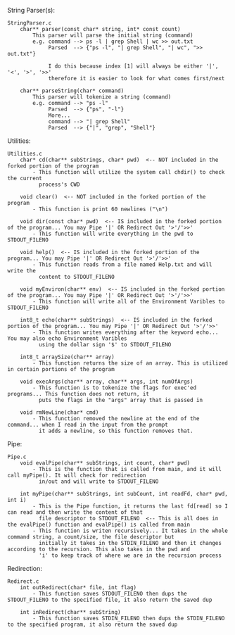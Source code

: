 String Parser(s):

	StringParser.c
		char** parser(const char* string, int* const count)
			This parser will parse the initial string (command)
			e.g. command --> ps -l | grep Shell | wc >> out.txt
			     Parsed  --> {"ps -l", "| grep Shell", "| wc", ">> out.txt"}

			     I do this because index [1] will always be either '|', '<', '>', '>>'
			     therefore it is easier to look for what comes first/next

		char** parseString(char* command)
			This parser will tokenize a string (command)
			e.g. command --> "ps -l"
			     Parsed  --> {"ps", "-l"}
			     More...
			     command --> "| grep Shell"
			     Parsed  --> {"|", "grep", "Shell"}

Utilities:

	Utilities.c
		char* cd(char** subStrings, char* pwd)  <-- NOT included in the forked portion of the program
			- This function will utilize the system call chdir() to check the current
			  process's CWD

		void clear()  <-- NOT included in the forked portion of the program
			- This function is print 60 newlines ("\n")
			
		void dir(const char* pwd)  <-- IS included in the forked portion of the program... You may Pipe '|' OR Redirect Out '>'/'>>'
			- This function will write everything in the pwd to STDOUT_FILENO

		void help()  <-- IS included in the forked portion of the program... You may Pipe '|' OR Redirect Out '>'/'>>'
			- This function reads from a file named Help.txt and will write the
			  content to STDOUT_FILENO

		void myEnviron(char** env)  <-- IS included in the forked portion of the program... You may Pipe '|' OR Redirect Out '>'/'>>'
			- This function will write all of the Environment Varibles to STDOUT_FILENO

		int8_t echo(char** subStrings)  <-- IS included in the forked portion of the program... You may Pipe '|' OR Redirect Out '>'/'>>'
			- This function writes everything after the keyword echo... You may also echo Environment Varibles
			  using the dollar sign '$' to STDOUT_FILENO

		int8_t arraySize(char** array)
			- This function returns the size of an array. This is utilized in certain portions of the program

		void execArgs(char** array, char** args, int numOfArgs)
			- This function is to tokenize the flags for exec'ed programs... This function does not return, it
			  puts the flags in the "args" array that is passed in

		void rmNewLine(char* cmd)
			- This function removed the newline at the end of the command... when I read in the input from the prompt
			  it adds a newline, so this function removes that.

Pipe:

	Pipe.c
		void evalPipe(char** subStrings, int count, char* pwd)
			- This is the function that is called from main, and it will call myPipe(). It will check for redirection
			  in/out and will write to STDOUT_FILENO

		int myPipe(char** subStrings, int subCount, int readFd, char* pwd, int i)
			- This is the Pipe function, it returns the last fd[read] so I can read and then write the content of that
			  file descriptor to STDOUT_FILENO  <-- This is all does in the evalPipe() function and evalPipe() is called from main
			- This function is writen recursively... It takes in the whole command string, a count/size, the file descriptor but
			  initially it takes in the STDIN_FILENO and then it changes according to the recursion. This also takes in the pwd and
			  'i' to keep track of where we are in the recursion process

Redirection:

	Redirect.c
		int outRedirect(char* file, int flag)
			- This function saves STDOUT_FILENO then dups the STDOUT_FILENO to the specified file, it also return the saved dup

		int inRedirect(char** subString)
			- This function saves STDIN_FILENO then dups the STDIN_FILENO to the specified program, it also return the saved dup






















